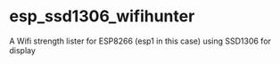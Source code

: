 # esp_ssd1306_wifihunter
A Wifi strength lister for ESP8266 (esp1 in this case) using SSD1306 for display
